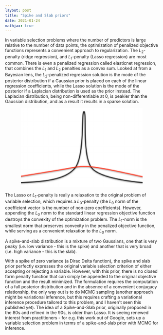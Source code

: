 ```yaml
---
layout: post
title: "Spike and Slab priors"
date: 2021-01-24
mathjax: true
---
```


In variable selection problems where the number of predictors is large relative to the number of data points, the optimization of penalized objective functions represents a convenient approach to regularization. The $L_2$-penalty (ridge regression), and $L_1$-penalty (Lasso regression) are most common. There is even a penalized regression called elasticnet regression, that combines the $L_1$ and $L_2$ penalties as a convex sum. Looked at from a Bayesian lens, the $L_2$-penalized regression solution is the mode of the posterior distribution if a Gaussian prior is placed on each of the linear regression coefficients, while the Lasso solution is the mode of the posterior if a Laplacian distribution is used as the prior instead. The Laplacian distribution, being non-differentiable at 0, is peakier than the Gaussian distribution, and as a result it results in a sparse solution.

<p align="center">
  <img width="400"  src="/assets/spikeslab.png">
</p>

The Lasso or $L_1$-penalty is really a relaxation to the original problem of variable selection, which requires a $L_0$-penalty (the $L_0$ norm of the coefficient vector is the number of non-zero coefficients). However, appending the $L_0$ norm to the standard linear regression objective function destroys the convexity of the optimization problem. The $L_1$-norm is the smallest norm that preserves convexity in the penalized objective function, while serving as a convenient relaxation to the $L_0$ norm.

A spike-and-slab distribution is a mixture of two Gaussians, one that is very peaky (i.e. low variance - this is the spike) and another that is very broad (i.e. high variance - this is the slab).

With a spike of zero variance (a Dirac Delta function), the spike and slab prior perfectly expresses the original variable selection criterion of either accepting or rejecting a variable. However, with this prior, there is no closed form penalty function that can simply be appended to the original objective function and the result minimized. The formulation requires the computation of a full posterior distribution and in the absence of a convenient conjugacy relationship, the only way out is to do MCMC sampling (another approach might be variational inference, but this requires crafting a variational inference procedure tailored to this problem, and I haven't seen this published yet). The idea of a Spike-and-Slab prior, originally proposed in the 80s and refined in the 90s, is older than Lasso. It is seeing renewed interest from practitioners - for e.g. this work out of Google, sets up a variable selection problem in terms of a spike-and-slab prior with MCMC for inference. 
